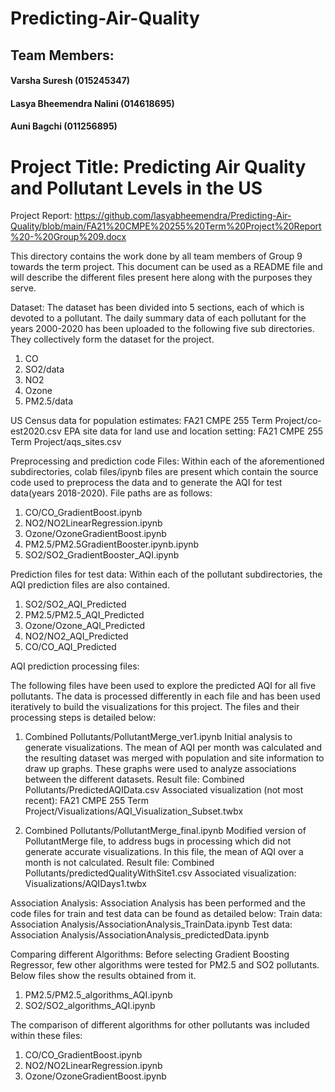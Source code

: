 # Predicting-Air-Quality

##  Team Members: 
#### Varsha Suresh (015245347) 
#### Lasya Bheemendra Nalini (014618695) 
#### Auni Bagchi (011256895) 

# Project Title: Predicting Air Quality and Pollutant Levels in the US

Project Report: https://github.com/lasyabheemendra/Predicting-Air-Quality/blob/main/FA21%20CMPE%20255%20Term%20Project%20Report%20-%20Group%209.docx

This directory contains the work done by all team members of Group 9 towards the term project. This document can be used as a README file and will describe the different files present here along with the purposes they serve.

Dataset:
The dataset has been divided into 5 sections, each of which is devoted to a pollutant. The daily summary data of each pollutant for the years 2000-2020 has been uploaded to the following five sub directories. They collectively form the dataset for the project.
1.	CO
2.	SO2/data
3.	NO2
4.	Ozone
5.	PM2.5/data

US Census data for population estimates: FA21 CMPE 255 Term Project/co-est2020.csv
EPA site data for land use and location setting: FA21 CMPE 255 Term Project/aqs_sites.csv  

Preprocessing and prediction code Files:
Within each of the aforementioned subdirectories, colab files/ipynb files are present which contain the source code used to preprocess the data and to generate the AQI for test data(years 2018-2020). File paths are as follows:
1.	CO/CO_GradientBoost.ipynb 
2.	NO2/NO2LinearRegression.ipynb
3.	Ozone/OzoneGradientBoost.ipynb
4.	PM2.5/PM2.5GradientBooster.ipynb.ipynb
5.	SO2/SO2_GradientBooster_AQI.ipynb

Prediction files for test data:
Within each of the pollutant subdirectories, the AQI prediction files are also contained.
1.	SO2/SO2_AQI_Predicted 
2.	PM2.5/PM2.5_AQI_Predicted
3.	Ozone/Ozone_AQI_Predicted
4.	NO2/NO2_AQI_Predicted
5.	CO/CO_AQI_Predicted

AQI prediction processing files:

The following files have been used to explore the predicted AQI for all five pollutants. The data is processed differently in each file and has been used iteratively to build the visualizations for this project. The files and their processing steps is detailed below:

1.	Combined Pollutants/PollutantMerge_ver1.ipynb
Initial analysis to generate visualizations. The mean of AQI per month was calculated and the resulting dataset was merged with population and site information to draw up graphs. These graphs were used to analyze associations between the different datasets.
Result file: Combined Pollutants/PredictedAQIData.csv
Associated visualization (not most recent): FA21 CMPE 255 Term Project/Visualizations/AQI_Visualization_Subset.twbx

2.	Combined Pollutants/PollutantMerge_final.ipynb
Modified version of PollutantMerge file, to address bugs in processing which did not generate accurate visualizations. In this file, the mean of AQI over a month is not calculated.
Result file: Combined Pollutants/predictedQualityWithSite1.csv
Associated visualization: Visualizations/AQIDays1.twbx

Association Analysis:
Association Analysis has been performed and the code files for train and test data can be found as detailed below: 
Train data: Association Analysis/AssociationAnalysis_TrainData.ipynb
Test data: Association Analysis/AssociationAnalysis_predictedData.ipynb

Comparing different Algorithms:
Before selecting Gradient Boosting Regressor, few other algorithms were tested for PM2.5 and SO2 pollutants. Below files show the results obtained from it.
1.	PM2.5/PM2.5_algorithms_AQI.ipynb
2.	SO2/SO2_algorithms_AQI.ipynb

The comparison of different algorithms for other pollutants was included within these files:

1.	CO/CO_GradientBoost.ipynb 
2.	NO2/NO2LinearRegression.ipynb
3.	Ozone/OzoneGradientBoost.ipynb


